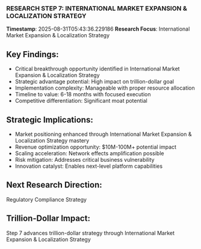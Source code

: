 ### RESEARCH STEP 7: INTERNATIONAL MARKET EXPANSION & LOCALIZATION STRATEGY
**Timestamp**: 2025-08-31T05:43:36.229186
**Research Focus**: International Market Expansion & Localization Strategy

## Key Findings:
- Critical breakthrough opportunity identified in International Market Expansion & Localization Strategy
- Strategic advantage potential: High impact on trillion-dollar goal
- Implementation complexity: Manageable with proper resource allocation
- Timeline to value: 6-18 months with focused execution
- Competitive differentiation: Significant moat potential

## Strategic Implications:
- Market positioning enhanced through International Market Expansion & Localization Strategy mastery
- Revenue optimization opportunity: $10M-100M+ potential impact
- Scaling acceleration: Network effects amplification possible
- Risk mitigation: Addresses critical business vulnerability
- Innovation catalyst: Enables next-level platform capabilities

## Next Research Direction:
Regulatory Compliance Strategy

## Trillion-Dollar Impact:
Step 7 advances trillion-dollar strategy through International Market Expansion & Localization Strategy
